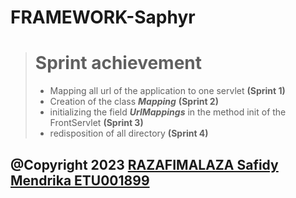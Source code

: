 # FRAMEWORK-Saphyr
 
> # Sprint achievement 
> - Mapping all url of the application to one servlet **(Sprint 1)**
> - Creation of the class ***Mapping***  **(Sprint 2)**
> - initializing the field ***UrlMappings*** in the method init of the FrontServlet **(Sprint 3)**
> - redisposition of all directory  **(Sprint 4)**


## @Copyright 2023 [RAZAFIMALAZA Safidy Mendrika ETU001899 ](https://github.com/SafidyMendrika) 
